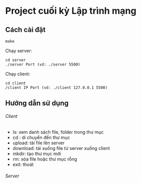 # Project cuối kỳ Lập trình mạng

## Cách cài đặt

```
make
```

Chạy server:

```
cd server
./server Port (vd: ./server 5500)
```

Chạy client:

```
cd client
/client IP Port (vd: ./client 127.0.0.1 5500)
```

## Hướng dẫn sử dụng

###### Client

* ls: xem danh sách file, folder trong thư mục
* cd : di chuyển đến thư mục
* upload: tải file lên server
* download: tải xuống file từ server xuống client
* mkdir: tạo thư mục mới
* rm: xóa file hoặc thư mục rỗng
* exit: thoát

###### Server
